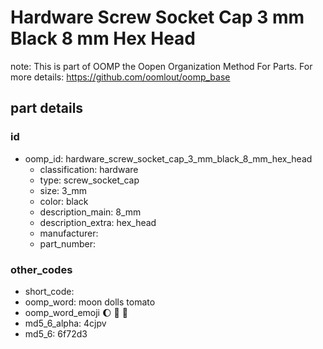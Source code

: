 # Hardware Screw Socket Cap 3 mm Black 8 mm Hex Head  

note: This is part of OOMP the Oopen Organization Method For Parts. For more details: https://github.com/oomlout/oomp_base

##  part details





### id
* oomp_id: hardware_screw_socket_cap_3_mm_black_8_mm_hex_head
  * classification: hardware
  * type: screw_socket_cap
  * size: 3_mm
  * color: black
  * description_main: 8_mm
  * description_extra: hex_head
  * manufacturer: 
  * part_number: 

### other_codes
* short_code: 
* oomp_word: moon dolls tomato
* oomp_word_emoji :moon: :dolls: :tomato:
* md5_6_alpha: 4cjpv
* md5_6: 6f72d3